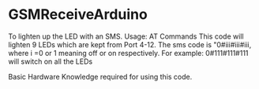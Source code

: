 # GSMReceiveArduino
To lighten up the LED with an SMS.
Usage: AT Commands
This code will lighten 9 LEDs which are kept from Port 4-12. 
The sms code is "0#iii#iii#iii, where i =0 or 1 meaning off or on respectively. 
For example: 0#111#111#111 will switch on all the LEDs

Basic Hardware Knowledge required for using this code.
